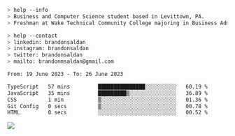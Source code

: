 ````bash
> help --info
> Business and Computer Science student based in Levittown, PA.
> Freshman at Wake Technical Community College majoring in Business Administration.
````

````bash
> help --contact
> linkedin: brandonsaldan
> instagram: brandonsaldan
> twitter: brandonsaldan
> mailto: brandonmsaldan@gmail.com
````

<!--START_SECTION:waka-->

```txt
From: 19 June 2023 - To: 26 June 2023

TypeScript   57 mins         ███████████████░░░░░░░░░░   60.19 %
JavaScript   35 mins         █████████▒░░░░░░░░░░░░░░░   36.89 %
CSS          1 min           ▒░░░░░░░░░░░░░░░░░░░░░░░░   01.36 %
Git Config   0 secs          ▒░░░░░░░░░░░░░░░░░░░░░░░░   00.78 %
HTML         0 secs          ░░░░░░░░░░░░░░░░░░░░░░░░░   00.52 %
```

<!--END_SECTION:waka-->

![](https://komarev.com/ghpvc/?username=brandonsaldan&color=6A8AFF)
